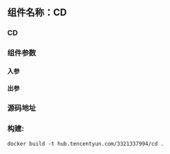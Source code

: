 ## 组件名称：CD

### CD

### 组件参数
#### 入参

#### 出参

### 源码地址

### 构建:

`docker build -t hub.tencentyun.com/3321337994/cd .`
